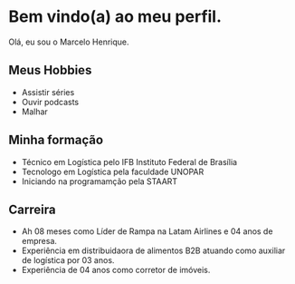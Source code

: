 # Bem vindo(a) ao meu perfil.
Olá, eu sou o Marcelo Henrique.



## Meus Hobbies
- Assistir séries
- Ouvir podcasts
- Malhar

## Minha formação
- Técnico em Logística pelo IFB Instituto Federal de Brasília
- Tecnologo em Logística pela faculdade UNOPAR
- Iniciando na programamção pela STAART

## Carreira
- Ah 08 meses como Líder de Rampa na Latam Airlines e 04 anos de empresa. 
- Experiência em distribuidaora de alimentos B2B atuando como auxiliar de logística por 03 anos.
- Experiência de 04 anos como corretor de imóveis.
